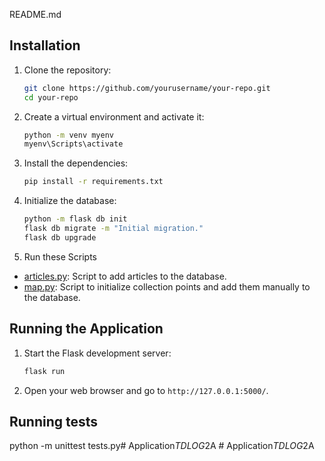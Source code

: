 README.md


## Installation

1. Clone the repository:
    ```sh
    git clone https://github.com/yourusername/your-repo.git
    cd your-repo
    ```

2. Create a virtual environment and activate it:
    ```sh
    python -m venv myenv
    myenv\Scripts\activate 
    ```

3. Install the dependencies:
    ```sh
    pip install -r requirements.txt
    ```


4. Initialize the database:
    ```sh
    python -m flask db init  
    flask db migrate -m "Initial migration."
    flask db upgrade
    ```

5. Run these Scripts

- [articles.py](http://_vscodecontentref_/10): Script to add articles to the database.
- [map.py](http://_vscodecontentref_/11): Script to initialize collection points and add them manually to the database.

## Running the Application

1. Start the Flask development server:
    ```sh
    flask run
    ```

2. Open your web browser and go to `http://127.0.0.1:5000/`.


## Running tests
python -m unittest tests.py#   A p p l i c a t i o n _ T D L O G _ 2 A 
 
 #   A p p l i c a t i o n _ T D L O G _ 2 A 
 
 